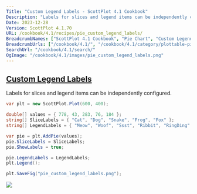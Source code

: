 ```yaml
---
Title: "Custom Legend Labels - ScottPlot 4.1 Cookbook"
Description: "Labels for slices and legend items can be independently configured."
Date: 2023-12-28
Version: ScottPlot 4.1.70
URL: /cookbook/4.1/recipes/pie_custom_legend_labels/
BreadcrumbNames: ["ScottPlot 4.1 Cookbook", "Pie Chart", "Custom Legend Labels"]
BreadcrumbUrls: ["/cookbook/4.1/", "/cookbook/4.1/category/plottable-pie", "/cookbook/4.1/recipes/pie_custom_legend_labels/"]
SearchUrl: "/cookbook/4.1/search/"
OgImage: "/cookbook/4.1/images/pie_custom_legend_labels.png"
---
```


<h2><a id='custom-legend-labels' href='/cookbook/4.1/recipes/pie_custom_legend_labels/'>Custom Legend Labels</a></h2>

Labels for slices and legend items can be independently configured.

```cs
var plt = new ScottPlot.Plot(600, 400);

double[] values = { 778, 43, 283, 76, 184 };
string[] SliceLabels = { "Cat", "Dog", "Snake", "Frog", "Fox" };
string[] LegendLabels = { "Meow", "Woof", "Ssst", "Ribbit", "RingDing" };

var pie = plt.AddPie(values);
pie.SliceLabels = SliceLabels;
pie.ShowLabels = true;

pie.LegendLabels = LegendLabels;
plt.Legend();

plt.SaveFig("pie_custom_legend_labels.png");
```

<img src='../../images/pie_custom_legend_labels.png' class='d-block mx-auto my-5' />


